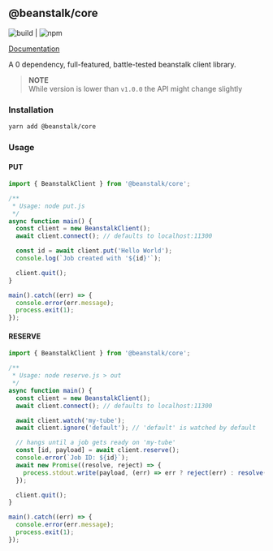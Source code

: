 ## @beanstalk/core

![build](https://img.shields.io/github/workflow/status/maxleiko/beanstalk-core/build) | ![npm](https://img.shields.io/npm/v/@beanstalk/core)

[Documentation](https://maxleiko.github.io/beanstalk-core/)

A 0 dependency, full-featured, battle-tested beanstalk client library.  

> **NOTE**  
> While version is lower than `v1.0.0` the API might change slightly

### Installation
```sh
yarn add @beanstalk/core
```

### Usage
#### PUT
```ts
import { BeanstalkClient } from '@beanstalk/core';

/**
 * Usage: node put.js
 */
async function main() {
  const client = new BeanstalkClient();
  await client.connect(); // defaults to localhost:11300

  const id = await client.put('Hello World');
  console.log(`Job created with '${id}'`);

  client.quit();
}

main().catch((err) => {
  console.error(err.message);
  process.exit(1);
});
```

#### RESERVE
```ts
import { BeanstalkClient } from '@beanstalk/core';

/**
 * Usage: node reserve.js > out
 */
async function main() {
  const client = new BeanstalkClient();
  await client.connect(); // defaults to localhost:11300

  await client.watch('my-tube');
  await client.ignore('default'); // 'default' is watched by default

  // hangs until a job gets ready on 'my-tube'
  const [id, payload] = await client.reserve();
  console.error(`Job ID: ${id}`);
  await new Promise((resolve, reject) => {
    process.stdout.write(payload, (err) => err ? reject(err) : resolve());
  });

  client.quit();
}

main().catch((err) => {
  console.error(err.message);
  process.exit(1);
});
```